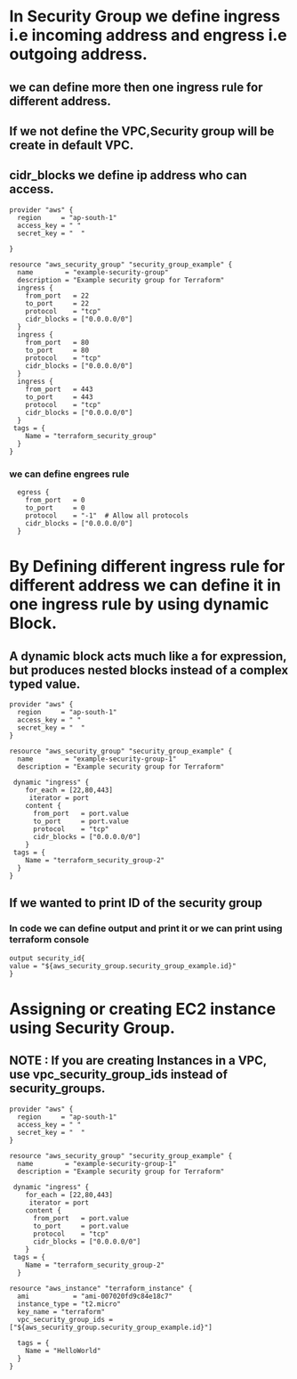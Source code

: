 # In Security Group we define ingress i.e incoming address and engress i.e outgoing address.
## we can define more then one ingress rule for different address.
## If we not define the VPC,Security group will be create in default VPC. 
## cidr_blocks we define ip address who can access.
```
provider "aws" {
  region     = "ap-south-1"
  access_key = " "
  secret_key = "  "

}

resource "aws_security_group" "security_group_example" {
  name        = "example-security-group"
  description = "Example security group for Terraform"
  ingress {
    from_port   = 22
    to_port     = 22
    protocol    = "tcp"
    cidr_blocks = ["0.0.0.0/0"]
  }
  ingress {
    from_port   = 80
    to_port     = 80
    protocol    = "tcp"
    cidr_blocks = ["0.0.0.0/0"]
  }
  ingress {
    from_port   = 443
    to_port     = 443
    protocol    = "tcp"  
    cidr_blocks = ["0.0.0.0/0"]
  }
 tags = {
    Name = "terraform_security_group"
  }
}
```
### we can define engrees rule
```
  egress {
    from_port   = 0
    to_port     = 0
    protocol    = "-1"  # Allow all protocols
    cidr_blocks = ["0.0.0.0/0"]
  }
```
# By Defining different ingress rule for different address we can define it in one ingress rule by using dynamic Block.
## A dynamic block acts much like a for expression, but produces nested blocks instead of a complex typed value.
```
provider "aws" {
  region     = "ap-south-1"
  access_key = " "
  secret_key = "  "
}

resource "aws_security_group" "security_group_example" {
  name        = "example-security-group-1"
  description = "Example security group for Terraform"

 dynamic "ingress" {
    for_each = [22,80,443]
     iterator = port
    content {
      from_port   = port.value
      to_port     = port.value
      protocol    = "tcp" 
      cidr_blocks = ["0.0.0.0/0"]
    }
 tags = {
    Name = "terraform_security_group-2"
  }
}
```
## If we wanted to print ID of the security group
### In code we can define output and print it or we can print using terraform console
```
output security_id{
value = "${aws_security_group.security_group_example.id}"
}
```
# Assigning or creating EC2 instance using Security Group.
## NOTE : If you are creating Instances in a VPC, use vpc_security_group_ids instead of security_groups.
```
provider "aws" {
  region     = "ap-south-1"
  access_key = " "
  secret_key = "  "
}

resource "aws_security_group" "security_group_example" {
  name        = "example-security-group-1"
  description = "Example security group for Terraform"

 dynamic "ingress" {
    for_each = [22,80,443]
     iterator = port
    content {
      from_port   = port.value
      to_port     = port.value
      protocol    = "tcp" 
      cidr_blocks = ["0.0.0.0/0"]
    }
 tags = {
    Name = "terraform_security_group-2"
  }

resource "aws_instance" "terraform_instance" {
  ami           = "ami-007020fd9c84e18c7"
  instance_type = "t2.micro"
  key_name = "terraform"
  vpc_security_group_ids = ["${aws_security_group.security_group_example.id}"]

  tags = {
    Name = "HelloWorld"
  }
}
```

